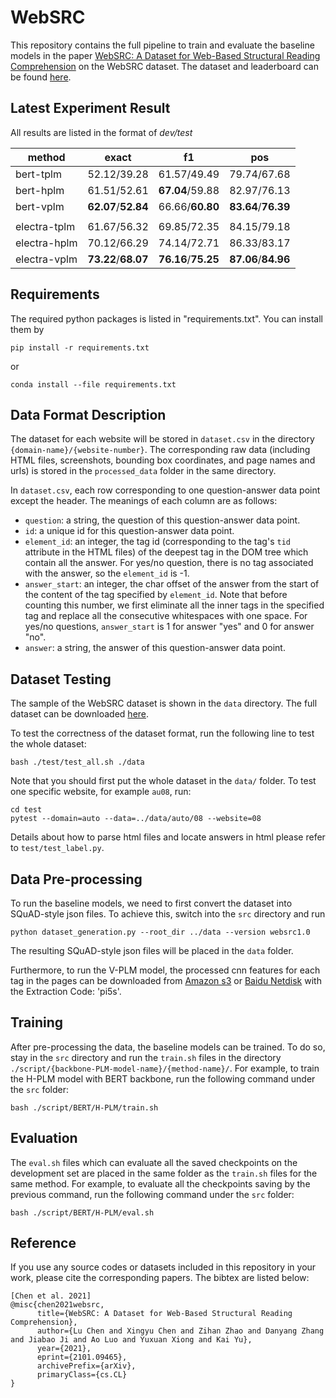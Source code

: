 # WebSRC

This repository contains the full pipeline to train and evaluate the baseline models in the paper [WebSRC: A Dataset for Web-Based Structural Reading Comprehension](https://arxiv.org/abs/2101.09465) on the WebSRC dataset. The dataset and leaderboard can be found [here](https://x-lance.github.io/WebSRC/).

## Latest Experiment Result
All results are listed in the format of *dev/test*


method | exact | f1 | pos 
-------| --- | --- |---
bert-tplm | 52.12/39.28 | 61.57/49.49 | 79.74/67.68
bert-hplm | 61.51/52.61 | **67.04**/59.88 | 82.97/76.13
bert-vplm | **62.07**/**52.84** | 66.66/**60.80** | **83.64**/**76.39**
|||
electra-tplm | 61.67/56.32 | 69.85/72.35 | 84.15/79.18
electra-hplm | 70.12/66.29 | 74.14/72.71 | 86.33/83.17
electra-vplm | **73.22**/**68.07** | **76.16**/**75.25** | **87.06**/**84.96**

## Requirements

The required python packages is listed in "requirements.txt". You can install them by
```commandline
pip install -r requirements.txt
```
or
```commandline
conda install --file requirements.txt
```

## Data Format Description

The dataset for each website will be stored in `dataset.csv` in the directory `{domain-name}/{website-number}`. The corresponding raw data (including HTML files, screenshots, bounding box coordinates, and page names and urls) is stored in the `processed_data` folder in the same directory.

In `dataset.csv`, each row corresponding to one question-answer data point except the header. The meanings of each column are as follows:
* `question`: a string, the question of this question-answer data point.
* `id`: a unique id for this question-answer data point.
* `element_id`: an integer, the tag id (corresponding to the tag's `tid` attribute in the HTML files) of the deepest tag in the DOM tree which contain all the answer. For yes/no question, there is no tag associated with the answer, so the `element_id` is -1.
* `answer_start`: an integer, the char offset of the answer from the start of the content of the tag specified by `element_id`. Note that before counting this number, we first eliminate all the inner tags in the specified tag and replace all the consecutive whitespaces with one space. For yes/no questions, `answer_start` is 1 for answer "yes" and 0 for answer "no".
* `answer`: a string, the answer of this question-answer data point.

## Dataset Testing

The sample of the WebSRC dataset is shown in the `data` directory. The full dataset can be downloaded [here](https://x-lance.github.io/WebSRC/).

To test the correctness of the dataset format, run the following line to test the whole dataset:

```commandline
bash ./test/test_all.sh ./data
```
Note that you should first put the whole dataset in the `data/` folder. 
To test one specific website, for example `au08`, run:

```commandline
cd test
pytest --domain=auto --data=../data/auto/08 --website=08
```

Details about how to parse html files and locate answers in html please refer to `test/test_label.py`.

## Data Pre-processing

To run the baseline models, we need to first convert the dataset into SQuAD-style json files. To achieve this, switch into the `src` directory and run
```commandline
python dataset_generation.py --root_dir ../data --version websrc1.0
```
The resulting SQuAD-style json files will be placed in the `data` folder.

Furthermore, to run the V-PLM model, the processed cnn features for each tag in the pages can be downloaded from [Amazon s3](https://websrc-data.s3.amazonaws.com/visual-features.xz) or [Baidu Netdisk](https://pan.baidu.com/s/1_KeVmazOdCrU33nhiKUyRg) with the Extraction Code: 'pi5s'.

[comment]: <> (lack download links)

## Training

After pre-processing the data, the baseline models can be trained. To do so, stay in the `src` directory and run the `train.sh` files in the directory `./script/{backbone-PLM-model-name}/{method-name}/`. For example, to train the H-PLM model with BERT backbone, run the following command under the `src` folder:
```commandline
bash ./script/BERT/H-PLM/train.sh
```

## Evaluation

The `eval.sh` files which can evaluate all the saved checkpoints on the development set are placed in the same folder as the `train.sh` files for the same method. For example, to evaluate all the checkpoints saving by the previous command, run the following command under the `src` folder:
```commandline
bash ./script/BERT/H-PLM/eval.sh
```

## Reference

If you use any source codes or datasets included in this repository in your work, please cite the corresponding papers. The bibtex are listed below:
```text
[Chen et al. 2021]
@misc{chen2021websrc,
      title={WebSRC: A Dataset for Web-Based Structural Reading Comprehension}, 
      author={Lu Chen and Xingyu Chen and Zihan Zhao and Danyang Zhang and Jiabao Ji and Ao Luo and Yuxuan Xiong and Kai Yu},
      year={2021},
      eprint={2101.09465},
      archivePrefix={arXiv},
      primaryClass={cs.CL}
}
```
